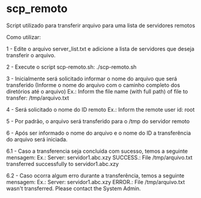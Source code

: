 # scp_remoto
Script utilizado para transferir arquivo para uma lista de servidores remotos

Como utilizar:

1 - Edite o arquivo server_list.txt e adicione a lista de servidores que deseja transferir o arquivo.

2 - Execute o script scp-remoto.sh: ./scp-remoto.sh

3 - Inicialmente será solicitado informar o nome do arquivo que será transferido (Informe o nome do arquivo com o caminho completo dos diretórios até o arquivo)
Ex.:
Inform the file name (with full path) of file to transfer:
/tmp/arquivo.txt

4 - Será solicitado o nome do ID remoto
Ex.:
Inform the remote user id:
root

5 - Por padrão, o arquivo será transferido para o /tmp do servidor remoto

6 - Após ser informado o nome do arquivo e o nome do ID a transferência do arquivo será iniciada.

6.1 - Caso a transferencia seja concluida com sucesso, temos a seguinte mensagem:
Ex.:
Server: servidor1.abc.xzy
SUCCESS.: File /tmp/arquivo.txt transferred successfully to servidor1.abc.xzy

6.2 - Caso ocorra algum erro durante a transferência, temos a seguinte mensagem:
Ex.:
Server: servidor1.abc.xzy
ERROR.: File /tmp/arquivo.txt wasn't transferred. Please contact the System Admin.
